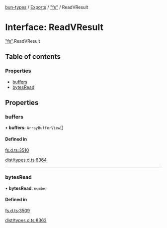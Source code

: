 [bun-types](https://github.com/oven-sh/bun-types/blob/master/api-docs/README.md) / [Exports](https://github.com/oven-sh/bun-types/blob/master/api-docs/modules.md) / ["fs"](https://github.com/oven-sh/bun-types/blob/master/api-docs/modules/fs_.md) / ReadVResult

# Interface: ReadVResult

["fs"](https://github.com/oven-sh/bun-types/blob/master/api-docs/modules/fs_.md).ReadVResult

## Table of contents

### Properties

- [buffers](https://github.com/oven-sh/bun-types/blob/master/api-docs/interfaces/fs_.ReadVResult.md#buffers)
- [bytesRead](https://github.com/oven-sh/bun-types/blob/master/api-docs/interfaces/fs_.ReadVResult.md#bytesread)

## Properties

### buffers

• **buffers**: `ArrayBufferView`[]

#### Defined in

[fs.d.ts:3510](https://github.com/valgaze/bun-types/blob/6f8dbf8/fs.d.ts#L3510)

[dist/types.d.ts:8364](https://github.com/valgaze/bun-types/blob/6f8dbf8/dist/types.d.ts#L8364)

___

### bytesRead

• **bytesRead**: `number`

#### Defined in

[fs.d.ts:3509](https://github.com/valgaze/bun-types/blob/6f8dbf8/fs.d.ts#L3509)

[dist/types.d.ts:8363](https://github.com/valgaze/bun-types/blob/6f8dbf8/dist/types.d.ts#L8363)
